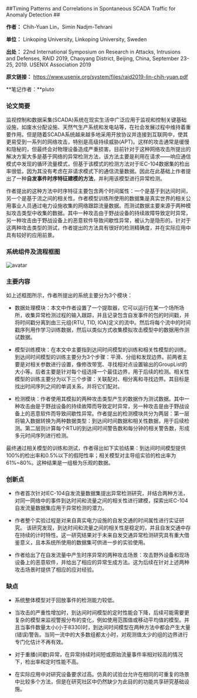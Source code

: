 ##Timing Patterns and Correlations in Spontaneous SCADA Traffic for Anomaly Detection ##

**作者：** Chih-Yuan Lin，Simin Nadjm-Tehrani    
              
**单位：** Linkoping University, Linkoping University, Sweden   
 
**出处：** 22nd International Symposium on Research in Attacks, Intrusions and Defenses, RAID 2019, Chaoyang District, Beijing, China, September 23-25, 2019. USENIX Association 2019  

**原文链接：** <https://www.usenix.org/system/files/raid2019-lin-chih-yuan.pdf>

**笔记作者：**pluto

### 论文简要 ###
监视控制和数据采集(SCADA)系统在现实生活中广泛应用于监视和控制关键基础设施，如废水分配设施、天然气生产系统和发电站等，在社会发展过程中维持着重要作用。但是随着SCADA系统越来越多地采用开放协议并连接到互联网中，使其更易受到一系列的网络攻击，特别是高级持续威胁(APT)。这样的攻击通常是缓慢和隐秘的，但最终会对物理设备造成严重损害。目前针对于这种网络攻击所提出的解决方案大多是基于网络的异常检测方法，该方法主要是利用在请求——响应通信模式中发现的循环流量模式，但基于该模式的检测方法对于IEC-104数据集的检出率很低，因为其没有考虑在非请求模式下的通信流量数据。因此在此基础上作者提出了一种**自发事件时序特征建模的方法**，并利用该模型进行异常检测。

作者提出的这种方法中时序特征主要包含两个时间属性：一个是基于到达间时间，另一个是基于流之间的相关性。作者模型训练所使用的数据集是真实世界的相关公用事业人员通过电力设施收集的网络跟踪流量数据。而测试数据主要来源于两种模拟攻击类型中收集的数据。其中一种攻击由于野战设备的持续故障导致定时异常，另一种攻击由于野战设备上的恶意软件导致间歇性异常，被认为是隐形的。针对于这两种攻击类型的测试，作者提出的方法具有很好的检测精确度，并在实际应用中具有较好的应用前景。

### 系统组件及流程框图 ###
![avatar](https://pic.downk.cc/item/5ea7dd3cc2a9a83be5b720b3.jpg)

### 主要内容 ###
如上述框图所示，作者所提出的系统主要分为3个模块：

- 数据处理模块：本文中作者设置了一个提取器，它可以运行在某一个场所场所，收集异常检测过程的输入跟踪，并且记录包含自发事件的包的时间戳，并将时间戳分离到由三元组{RTU, TID, IOA}定义的流中。然后将每个流中的时间戳序列用作学习训练数据，然后以类似方式收集模拟攻击模型中的数据用作测试数据。

- 模型训练模块：在本文中主要指到达间时间模型的训练和相关性模型的训练。到达间时间模型的训练主要分为3个步骤：平滑、分组和发现边界。前两者主要是对相关参数进行设置，像修改带宽、寻找相对点设置输出的GroupList的大小等。后者主要是针对每个组选择一个最佳边界，用于后续的检测。相关性模型的训练主要分为以下三个步骤：关联配对、相分离和寻找边界。其目标是找出时间序列之间的单调关系，并将它们配对。

- 检测模块：作者使用其模拟的两种攻击类型产生的数据作为测试数据。其中一种攻击由是于野战设备的持续故障而导致定时异常，另一种攻击是由于野战设备上的恶意软件而导致间歇性异常。作者提出的检测模块共分为两层：第一层将输入数据转换为两种数据类型：到达间时间数据和相关性数据，用于后续检测。第二层则计算每个RTU的到达间时间警告数和每分钟的相关警告数，形成多元时间序列进行检测。

最终通过相关模型的训练和测试，作者得出如下实验结果：到达间时间模型提供100%的检出率和0.5%以下的假阳性率；相关模型对主导组实验的检出率为61%~80%。这种结果是一组极为乐观的数据。

### 创新点 ###
- 作者首次针对IEC-104自发流量数据集提出异常检测研究，并结合两种方法，对同一网络中的事件到达时间和流量之间的相关性进行建模，探索出IEC-104自发流量数据集应用于异常检测的潜力。

- 作者整个实验过程是对来自真实电力设施的自发交通的时间属性进行实证研究。 该研究发现，到达时间和流量之间的相关性是稳定的，并且自发交通中存在持续的计时特性。这一研究结果对于未来自发交通异常检测研究具有重大借鉴意义，且本系统所使用的数据集可供进一步的实验使用。

- 作者给出了在自发流量中产生时序异常的两种攻击场景：攻击野外设备和现场设备上的恶意软件，并给出了相应的异常生成方法。这为后续在针对上述两种攻击场景时提供了相应的应对经验。


### 缺点 ###
- 系统整体模型对于回放事件的检测能力较低。

- 当攻击的严重性增加时，到达间时间模型的定时性能会下降，后续可能需要更复杂的模型来监视警报分布的变化，例如使用范围值或移动平均值的模型。并且当事件数量太小(小于8330)时，到达间时间模型在两种方法中都会产生大量(错误)警告。当同一流中的大多数组都太小时，对观测值太少的组的边界进行专门化估计不再有效。

- 对于重播(间歇)异常，在异常持续时间短或原始流量事件率相对较高的情况下，检出率和定时性能不高。

- 在实际应用中对研究设备要求过高。仿真的试验台允许在相同的可重复的场景中比较多个方法，但是在研究社区中仍然缺少为此目的的功能共享研究基础设施。







